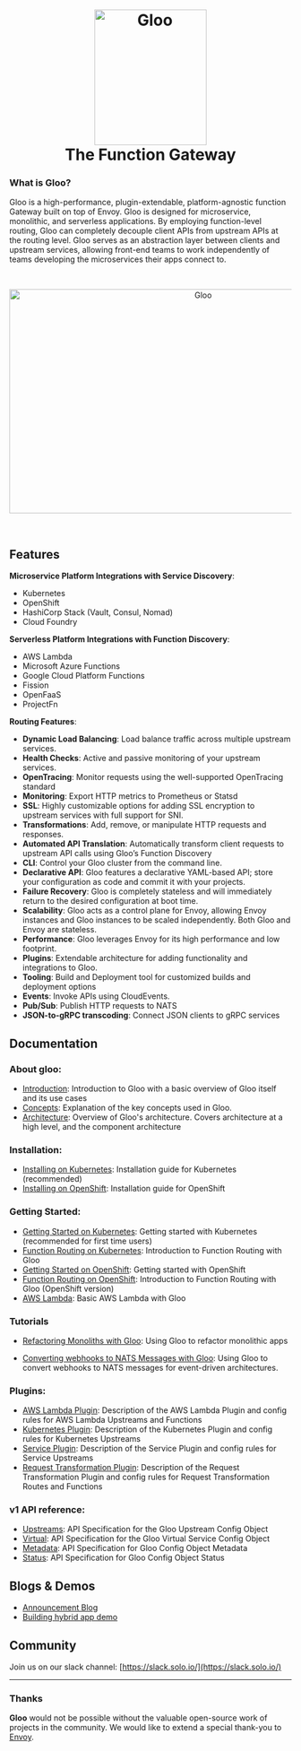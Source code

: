 

<h1 align="center">
    <img src="docs/Gloo-01.png" alt="Gloo" width="200" height="242">
  <br>
  The Function Gateway
</h1>

### What is Gloo?

Gloo is a high-performance, plugin-extendable, platform-agnostic function Gateway built on top of Envoy. Gloo is designed for microservice, monolithic, and serverless applications. By employing function-level routing, Gloo can completely decouple client APIs from upstream APIs at the routing level. Gloo serves as an abstraction layer between clients and upstream services, allowing front-end teams to work independently of teams developing the microservices their apps connect to.

<BR>
<p align="center">
<img src="docs/introduction/high_level_architecture.png" alt="Gloo" width="676" height="400">
</p>    
<BR>
    
## Features

**Microservice Platform Integrations with Service Discovery**:
* Kubernetes
* OpenShift
* HashiCorp Stack (Vault, Consul, Nomad)
* Cloud Foundry

**Serverless Platform Integrations with Function Discovery**:
* AWS Lambda
* Microsoft Azure Functions
* Google Cloud Platform Functions
* Fission
* OpenFaaS
* ProjectFn

**Routing Features**:
* **Dynamic Load Balancing**: Load balance traffic across multiple upstream services.
* **Health Checks**: Active and passive monitoring of your upstream services.
* **OpenTracing**: Monitor requests using the well-supported OpenTracing standard
* **Monitoring**: Export HTTP metrics to Prometheus or Statsd
* **SSL**: Highly customizable options for adding SSL encryption to upstream services with full support for SNI.
* **Transformations**: Add, remove, or manipulate HTTP requests and responses.
* **Automated API Translation**: Automatically transform client requests to upstream API calls using Gloo’s Function Discovery
* **CLI**: Control your Gloo cluster from the command line.
* **Declarative API**: Gloo features a declarative YAML-based API; store your configuration as code and commit it with your projects.
* **Failure Recovery**: Gloo is completely stateless and will immediately return to the desired configuration at boot time.
* **Scalability**: Gloo acts as a control plane for Envoy, allowing Envoy instances and Gloo instances to be scaled independently. Both Gloo and Envoy are stateless.
* **Performance**: Gloo leverages Envoy for its high performance and low footprint.
* **Plugins**: Extendable architecture for adding functionality and integrations to Gloo.
* **Tooling**: Build and Deployment tool for customized builds and deployment options
* **Events**: Invoke APIs using CloudEvents.
* **Pub/Sub**: Publish HTTP requests to NATS
* **JSON-to-gRPC transcoding**: Connect JSON clients to gRPC services

## Documentation

### About gloo:
* [Introduction](docs/introduction/introduction.md): Introduction to Gloo with a basic overview of Gloo itself and its use cases 
* [Concepts](docs/introduction/concepts.md): Explanation of the key concepts used in Gloo.
* [Architecture](docs/introduction/architecture.md): Overview of Gloo's architecture. Covers architecture at a high level, and 
the component architecture
### Installation:
* [Installing on Kubernetes](docs/installation/kubernetes.md): Installation guide for Kubernetes (recommended)
* [Installing on OpenShift](docs/installation/openshift.md): Installation guide for OpenShift
### Getting Started:
* [Getting Started on Kubernetes](docs/getting_started/kubernetes/1.md): Getting started with Kubernetes (recommended for first time users)
* [Function Routing on Kubernetes](docs/getting_started/kubernetes/2.md): Introduction to Function Routing with Gloo
* [Getting Started on OpenShift](docs/getting_started/openshift/1.md): Getting started with OpenShift
* [Function Routing on OpenShift](docs/getting_started/openshift/2.md): Introduction to Function Routing with Gloo (OpenShift version)
* [AWS Lambda](docs/getting_started/aws/lambda.md): Basic AWS Lambda with Gloo
### Tutorials
* [Refactoring Monoliths with Gloo](docs/tutorials/refactor_monolith.md): Using Gloo to refactor monolithic apps
<!--* [Extending microservices with AWS Lambda](docs/tutorials/extend_microservice.md): Using Gloo to refactor monolithic apps-->
* [Converting webhooks to NATS Messages with Gloo](docs/tutorials/source_events_from_github.md): Using Gloo to convert webhooks to NATS messages for event-driven architectures.

### Plugins:
* [AWS Lambda Plugin](docs/plugins/aws.md): Description of the AWS Lambda Plugin and config rules for AWS Lambda Upstreams and Functions 
* [Kubernetes Plugin](docs/plugins/kubernetes.md): Description of the Kubernetes Plugin and config rules for Kubernetes Upstreams  
* [Service Plugin](docs/plugins/service.md): Description of the Service Plugin and config rules for Service Upstreams
* [Request Transformation Plugin](docs/plugins/request_transformation.md): Description of the Request Transformation Plugin and config rules for Request Transformation Routes and Functions 

### v1 API reference:
* [Upstreams](docs/v1/upstream.md): API Specification for the Gloo Upstream Config Object
* [Virtual](docs/v1/virtualservice.md): API Specification for the Gloo Virtual Service Config Object
* [Metadata](docs/v1/metadata.md): API Specification for Gloo Config Object Metadata
* [Status](docs/v1/status.md): API Specification for Gloo Config Object Status


Blogs & Demos
-----
* [Announcement Blog](https://medium.com/solo-io/announcing-gloo-the-function-gateway-3f0860ef6600)
* [Building hybrid app demo](https://www.youtube.com/watch?time_continue=1&v=ISR3G0CAZM0)


Community
-----
Join us on our slack channel: [https://slack.solo.io/](https://slack.solo.io/)

---

### Thanks

**Gloo** would not be possible without the valuable open-source work of projects in the community. We would like to extend a special thank-you to [Envoy](https://www.envoyproxy.io).



<!--# Features
- GCF plugin
- Openapi upstream extension
- Route extensions plugin
- Transformation plugin
- Ingress Controller
- kubernetes service discovery
- gloo config
  - kubernetes
  - vault secret watcher
  - file
- gloo event plugin / gateway
- gloo-sdk-go
- gloo-sdk-node
- SNI config
- Detailed virtualservice rules
- Detailed upstream rules
- glooctl
- thetool
- function discovery
- building without the tool
- deployment without the tool

- getting started in cluster
- getting started out of cluster no kube
- geting started with istio
- getting started using discovery services
- getting started hybrid app example
- getting started multiplexing example
- getting started event gateway
- architecture
- writing plugins (all different kinds of plugins)
  - plugin stages
# document that we call GetFilters after the other plugins (maybe document the order of everything)
-->
